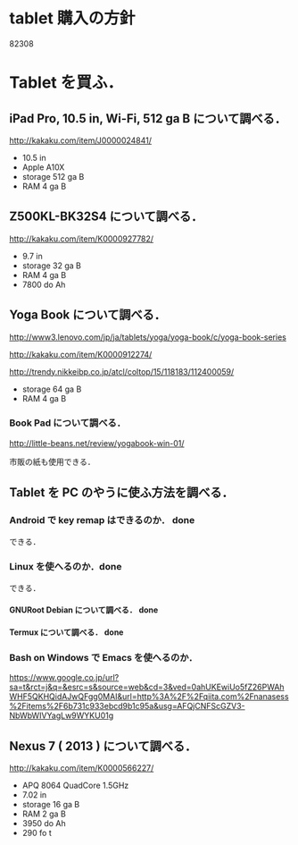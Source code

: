 tablet 購入の方針
===

82308

# Tablet を買ふ．

## iPad Pro, 10.5 in, Wi-Fi, 512 ga B について調べる．

http://kakaku.com/item/J0000024841/

- 10.5 in
- Apple A10X
- storage 512 ga B
- RAM 4 ga B

## Z500KL-BK32S4 について調べる．

http://kakaku.com/item/K0000927782/

- 9.7 in
- storage 32 ga B
- RAM 4 ga B
- 7800 do Ah

## Yoga Book について調べる．

http://www3.lenovo.com/jp/ja/tablets/yoga/yoga-book/c/yoga-book-series

http://kakaku.com/item/K0000912274/

http://trendy.nikkeibp.co.jp/atcl/coltop/15/118183/112400059/

- storage 64 ga B
- RAM 4 ga B

### Book Pad について調べる．

http://little-beans.net/review/yogabook-win-01/

市販の紙も使用できる．

## Tablet を PC のやうに使ふ方法を調べる．

### Android で key remap はできるのか． done

できる．

### Linux を使へるのか．done

できる．

#### GNURoot Debian について調べる． done

#### Termux について調べる． done

### Bash on Windows で Emacs を使へるのか．

https://www.google.co.jp/url?sa=t&rct=j&q=&esrc=s&source=web&cd=3&ved=0ahUKEwiUo5fZ26PWAhWHF5QKHQidAJwQFgg0MAI&url=http%3A%2F%2Fqiita.com%2Fnanasess%2Fitems%2F6b731c933ebcd9b1c95a&usg=AFQjCNFScGZV3-NbWbWIVYagLw9WYKU01g

## Nexus 7 ( 2013 ) について調べる．

http://kakaku.com/item/K0000566227/

- APQ 8064 QuadCore 1.5GHz
- 7.02 in
- storage 16 ga B
- RAM 2 ga B
- 3950 do Ah
- 290 fo t



